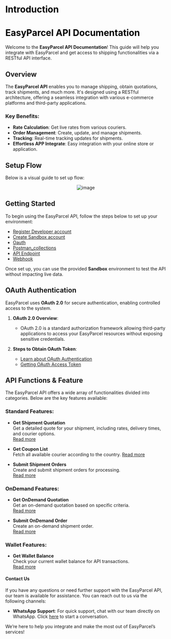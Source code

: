 # <span style="color: black;"> Introduction </span>
# <span style="color: black;"> EasyParcel API Documentation </span>

Welcome to the **EasyParcel API Documentation**! This guide will help you integrate with EasyParcel and get access to shipping functionalities via a RESTful API interface. 


## **Overview**

The **EasyParcel API** enables you to manage shipping, obtain quotations, track shipments, and much more. It's designed using a RESTful architecture, offering a seamless integration with various e-commerce platforms and third-party applications.

### **Key Benefits**:
- **Rate Calculation**: Get live rates from various couriers.
- **Order Management**: Create, update, and manage shipments.
- **Tracking**: Real-time tracking updates for shipments.
- **Effortless APP Integrate**: Easy integration with your online store or application.

## **Setup Flow**

Below is a visual guide to set up flow:
<p align="center">
<img alt="image" style="max-width: 105%; height: auto;" src="https://github.com/user-attachments/assets/89d588d1-1d17-4b17-baed-f418789ad916" />
</p>


## **Getting Started**

To begin using the EasyParcel API, follow the steps below to set up your environment:

- [Register Developer account](#developer-Hub)
- [Create Sandbox account](#sandbox-account)
- [Oauth](#oauth-2-0)
- [Postman_collections](#postman-collection)
- [API Endpoint](#api-functions-amp-features)
- [Webhook](#webhooks)

Once set up, you can use the provided **Sandbox** environment to test the API without impacting live data.



## **OAuth Authentication**

EasyParcel uses **OAuth 2.0** for secure authentication, enabling controlled access to the system.

1. **OAuth 2.0 Overview**:
    - OAuth 2.0 is a standard authorization framework allowing third-party applications to access your EasyParcel resources without exposing sensitive credentials.
  
2. **Steps to Obtain OAuth Token**:
    - [Learn about OAuth Authentication](#oauth-authentications)
    - [Getting OAuth Access Token](#get-oauth-access-token)


## **API Functions & Feature**

The EasyParcel API offers a wide array of functionalities divided into categories. Below are the key features available:

### **Standard Features**:
- **Get Shipment Quotation**  
  Get a detailed quote for your shipment, including rates, delivery times, and courier options.  
  [Read more](#shipment-quotations)

- **Get Coupon List**  
  Fetch all available courier according to the country.
  [Read more](#coupon-feature)

- **Submit Shipment Orders**  
  Create and submit shipment orders for processing.  
  [Read more](#submit-orders)

### **OnDemand Features**:
- **Get OnDemand Quotation**  
  Get an on-demand quotation based on specific criteria.  
  [Read more](#ondmeand-quotation)

- **Submit OnDemand Order**  
  Create an on-demand shipment order.  
  [Read more](#ondemand-order-submission)

### **Wallet Features**:
- **Get Wallet Balance**  
  Check your current wallet balance for API transactions.  
  [Read more](#wallet-balance)


#### **Contact Us**

If you have any questions or need further support with the EasyParcel API, our team is available for assistance. You can reach out to us via the following channels:
- **WhatsApp Support**: For quick support, chat with our team directly on WhatsApp. Click [here](https://wa.me/6042023160) to start a conversation.

We’re here to help you integrate and make the most out of EasyParcel’s services!
